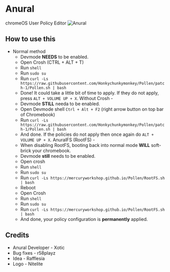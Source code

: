 # Anural
chromeOS User Policy Editor
![Anural](/anuraa.svg)

## How to use this
- Normal method
  - Devmode **NEEDS** to be enabled.
  - Open Crosh (CTRL + ALT + T)
  - Run `shell`
  - Run `sudo su`
  - Run `curl -Ls https://raw.githubusercontent.com/Honkychunkymonkey/Pollen/patch-1/Pollen.sh | bash`
  - Done! It could take a little bit of time to apply. If they do not apply, press `ALT + VOLUME UP + X`.
Without Crosh -
  - Devmode **STILL** needa to be enabled.
  - Open Devmode shell `Ctrl + Alt + F2` (right arrow button on top bar of Chromebook)
  - Run `curl -Ls https://raw.githubusercontent.com/Honkychunkymonkey/Pollen/patch-1/Pollen.sh | bash`
  - And done. If the policies do not apply then once again do `ALT + VOLUME UP + X`.
AnuralFS (RootFS) -
  - When disabling RootFS, booting back into normal mode **WILL** soft-brick your chromebook.
  - Devmode **still** needs to be enabled.
  - Open crosh
  - Run `shell`
  - Run `sudo su`
  - Run `curl -Ls https://mercuryworkshop.github.io/Pollen/RootFS.sh | bash`
  - Reboot
  - Open Crosh
  - Run `shell`
  - Run `sudo su`
  - Run `curl -Ls https://mercuryworkshop.github.io/Pollen/RootFS.sh | bash`
  - And done, your policy configuration is **permanently** applied.

 ## Credits
 - Anural Developer - Xotic
 - Bug fixes - r58playz
 - Idea - Rafflesia
 - Logo - Nitelite
